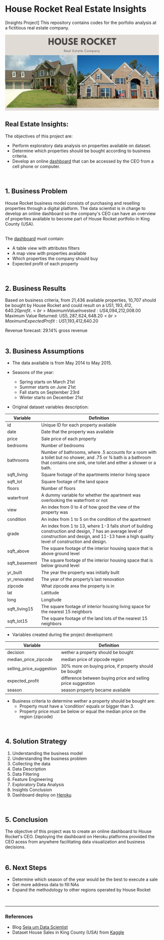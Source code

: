 # House Rocket Real Estate Insights
[Insights Project] This repository contains codes for the porfolio analysis at a fictitious real estate company.<br>

![House_Rocket](https://github.com/fabianaba/Real_Estate_Insights/blob/master/images/houserocket.png)


## Real Estate Insights:
The objectives of this project are:
* Perform exploratory data analysis on properties available on dataset.
* Determine which properties should be bought according to business criteria.
* Develop an online [dashboard](https://analytics-house-rocket-sales.herokuapp.com/) that can be accessed by the CEO from a cell phone or computer.
<br>

## 1. Business Problem
House Rocket business model consists of purchasing and reselling properties through a digital platform. The data scientist is in charge to develop an online dashboard so the company's CEO can have an overview of properties available to become part of House Rocket portfolio in King County (USA).

<br>The [dashboard](https://analytics-house-rocket-sales.herokuapp.com/) must contain:
   * A table view with attributes filters
   * A map view with properties available
   * Which properties the company should buy
   * Expected profit of each property
<br>

## 2. Business Results
Based on business criteria, from 21,436 available properties, 10,707 should be bought by House Rocket and could result on a US$1,193,412,640.20 profit. <br>
Maximum Value Invested: US$4,094,212,008.00<br>
Maximum Value Returned: US$5,287,624,648.20<br>
Maximum Expected Profit: US$1,193,412,640.20<br>

Revenue forecast: 29.14% gross revenue
<br><br>

## 3. Business Assumptions
* The data available is from May 2014 to May 2015.
* Seasons of the year:<br>
   * Spring starts on March 21st<br>
   * Summer starts on June 21st<br>
   * Fall starts on September 23rd<br>
   * Winter starts on December 21st<br>
  
* Original dataset variables description:<br>

Variable | Definition
------------ | -------------
|id | Unique ID for each property available|
|date | Date that the property was available|
|price | Sale price of each property |
|bedrooms | Number of bedrooms|
|bathrooms | Number of bathrooms, where .5 accounts for a room with a toilet but no shower, and .75 or ¾ bath is a bathroom that contains one sink, one toilet and either a shower or a bath.|
|sqft_living | Square footage of the apartments interior living space|
|sqft_lot | Square footage of the land space|
|floors | Number of floors|
|waterfront | A dummy variable for whether the apartment was overlooking the waterfront or not|
|view | An index from 0 to 4 of how good the view of the property was|
|condition | An index from 1 to 5 on the condition of the apartment|
|grade | An index from 1 to 13, where 1-3 falls short of building construction and design, 7 has an average level of construction and design, and 11-13 have a high quality level of construction and design.|
|sqft_above | The square footage of the interior housing space that is above ground level|
|sqft_basement | The square footage of the interior housing space that is below ground level|
|yr_built | The year the property was initially built|
|yr_renovated | The year of the property’s last renovation|
|zipcode | What zipcode area the property is in|
|lat | Lattitude|
|long | Longitude|
|sqft_living15 | The square footage of interior housing living space for the nearest 15 neighbors|
|sqft_lot15 | The square footage of the land lots of the nearest 15 neighbors|

* Variables created during the project development:

Variable | Definition
------------ | -------------
| decision | wether a property should be bought |
| median_price_zipcode | median price of zipcode region |
| selling_price_suggestion | 30% more on buying price, if property should be bought |
| expected_profit | difference between buying price and selling price suggestion  |
| season | season property became available |

* Business criteria to determine wether a property should be bought are:
   * Property must have a 'condition' equals or bigger than 3.
   * Property price must be below or equal the median price on the region (zipcode)
<br>

## 4. Solution Strategy
1. Understanding the business model
2. Understanding the business problem
3. Collecting the data
4. Data Description
5. Data Filtering
6. Feature Engineering
8. Exploratory Data Analysis
9. Insights Conclusion
10. Dashboard deploy on [Heroku](https://analytics-house-rocket-sales.herokuapp.com/)
<br>

## 5. Conclusion
The objective of this project was to create an online dashboard to House Rocket's CEO. Deploying the dashboard on Heroku platforms provided the CEO acess from anywhere facilitating data visualization and business decisions.
<br><br>

## 6. Next Steps
* Determine which season of the year would be the best to execute a sale
* Get more address data to fill NAs
* Expand the methodology to other regions operated by House Rocket
<br>

***
### References
* Blog [Seja um Data Scientist](https://sejaumdatascientist.com/)
* Dataset House Sales in King County (USA) from [Kaggle](https://www.kaggle.com/harlfoxem/housesalesprediction)
